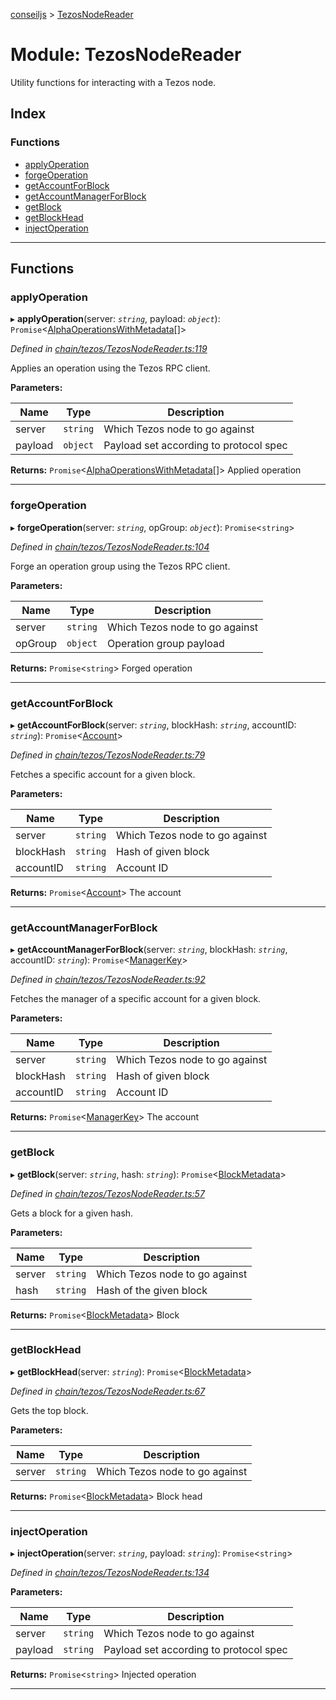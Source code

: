 [conseiljs](../README.md) > [TezosNodeReader](../modules/tezosnodereader.md)

# Module: TezosNodeReader

Utility functions for interacting with a Tezos node.

## Index

### Functions

* [applyOperation](tezosnodereader.md#applyoperation)
* [forgeOperation](tezosnodereader.md#forgeoperation)
* [getAccountForBlock](tezosnodereader.md#getaccountforblock)
* [getAccountManagerForBlock](tezosnodereader.md#getaccountmanagerforblock)
* [getBlock](tezosnodereader.md#getblock)
* [getBlockHead](tezosnodereader.md#getblockhead)
* [injectOperation](tezosnodereader.md#injectoperation)

---

## Functions

<a id="applyoperation"></a>

###  applyOperation

▸ **applyOperation**(server: *`string`*, payload: *`object`*): `Promise`<[AlphaOperationsWithMetadata](../interfaces/alphaoperationswithmetadata.md)[]>

*Defined in [chain/tezos/TezosNodeReader.ts:119](https://github.com/Cryptonomic/ConseilJS/blob/688e74f/src/chain/tezos/TezosNodeReader.ts#L119)*

Applies an operation using the Tezos RPC client.

**Parameters:**

| Name | Type | Description |
| ------ | ------ | ------ |
| server | `string` |  Which Tezos node to go against |
| payload | `object` |  Payload set according to protocol spec |

**Returns:** `Promise`<[AlphaOperationsWithMetadata](../interfaces/alphaoperationswithmetadata.md)[]>
Applied operation

___
<a id="forgeoperation"></a>

###  forgeOperation

▸ **forgeOperation**(server: *`string`*, opGroup: *`object`*): `Promise`<`string`>

*Defined in [chain/tezos/TezosNodeReader.ts:104](https://github.com/Cryptonomic/ConseilJS/blob/688e74f/src/chain/tezos/TezosNodeReader.ts#L104)*

Forge an operation group using the Tezos RPC client.

**Parameters:**

| Name | Type | Description |
| ------ | ------ | ------ |
| server | `string` |  Which Tezos node to go against |
| opGroup | `object` |  Operation group payload |

**Returns:** `Promise`<`string`>
Forged operation

___
<a id="getaccountforblock"></a>

###  getAccountForBlock

▸ **getAccountForBlock**(server: *`string`*, blockHash: *`string`*, accountID: *`string`*): `Promise`<[Account](../interfaces/account.md)>

*Defined in [chain/tezos/TezosNodeReader.ts:79](https://github.com/Cryptonomic/ConseilJS/blob/688e74f/src/chain/tezos/TezosNodeReader.ts#L79)*

Fetches a specific account for a given block.

**Parameters:**

| Name | Type | Description |
| ------ | ------ | ------ |
| server | `string` |  Which Tezos node to go against |
| blockHash | `string` |  Hash of given block |
| accountID | `string` |  Account ID |

**Returns:** `Promise`<[Account](../interfaces/account.md)>
The account

___
<a id="getaccountmanagerforblock"></a>

###  getAccountManagerForBlock

▸ **getAccountManagerForBlock**(server: *`string`*, blockHash: *`string`*, accountID: *`string`*): `Promise`<[ManagerKey](../interfaces/managerkey.md)>

*Defined in [chain/tezos/TezosNodeReader.ts:92](https://github.com/Cryptonomic/ConseilJS/blob/688e74f/src/chain/tezos/TezosNodeReader.ts#L92)*

Fetches the manager of a specific account for a given block.

**Parameters:**

| Name | Type | Description |
| ------ | ------ | ------ |
| server | `string` |  Which Tezos node to go against |
| blockHash | `string` |  Hash of given block |
| accountID | `string` |  Account ID |

**Returns:** `Promise`<[ManagerKey](../interfaces/managerkey.md)>
The account

___
<a id="getblock"></a>

###  getBlock

▸ **getBlock**(server: *`string`*, hash: *`string`*): `Promise`<[BlockMetadata](../interfaces/blockmetadata.md)>

*Defined in [chain/tezos/TezosNodeReader.ts:57](https://github.com/Cryptonomic/ConseilJS/blob/688e74f/src/chain/tezos/TezosNodeReader.ts#L57)*

Gets a block for a given hash.

**Parameters:**

| Name | Type | Description |
| ------ | ------ | ------ |
| server | `string` |  Which Tezos node to go against |
| hash | `string` |  Hash of the given block |

**Returns:** `Promise`<[BlockMetadata](../interfaces/blockmetadata.md)>
Block

___
<a id="getblockhead"></a>

###  getBlockHead

▸ **getBlockHead**(server: *`string`*): `Promise`<[BlockMetadata](../interfaces/blockmetadata.md)>

*Defined in [chain/tezos/TezosNodeReader.ts:67](https://github.com/Cryptonomic/ConseilJS/blob/688e74f/src/chain/tezos/TezosNodeReader.ts#L67)*

Gets the top block.

**Parameters:**

| Name | Type | Description |
| ------ | ------ | ------ |
| server | `string` |  Which Tezos node to go against |

**Returns:** `Promise`<[BlockMetadata](../interfaces/blockmetadata.md)>
Block head

___
<a id="injectoperation"></a>

###  injectOperation

▸ **injectOperation**(server: *`string`*, payload: *`string`*): `Promise`<`string`>

*Defined in [chain/tezos/TezosNodeReader.ts:134](https://github.com/Cryptonomic/ConseilJS/blob/688e74f/src/chain/tezos/TezosNodeReader.ts#L134)*

**Parameters:**

| Name | Type | Description |
| ------ | ------ | ------ |
| server | `string` |  Which Tezos node to go against |
| payload | `string` |  Payload set according to protocol spec |

**Returns:** `Promise`<`string`>
Injected operation

___

